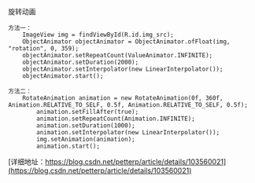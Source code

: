 
旋转动画
```
方法一：
    ImageView img = findViewById(R.id.img_src);
    ObjectAnimator objectAnimator = ObjectAnimator.ofFloat(img, "rotation", 0, 359);
    objectAnimator.setRepeatCount(ValueAnimator.INFINITE);
    objectAnimator.setDuration(2000);
    objectAnimator.setInterpolator(new LinearInterpolator());
    objectAnimator.start();

方法二：
    RotateAnimation animation = new RotateAnimation(0f, 360f, Animation.RELATIVE_TO_SELF, 0.5f, Animation.RELATIVE_TO_SELF, 0.5f);
        animation.setFillAfter(true);
        animation.setRepeatCount(Animation.INFINITE);
        animation.setDuration(1000);
        animation.setInterpolator(new LinearInterpolator());
        img.setAnimation(animation);
        animation.start();

```
[详细地址：https://blog.csdn.net/petterp/article/details/103560021](https://blog.csdn.net/petterp/article/details/103560021)